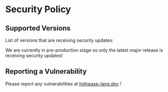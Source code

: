 # Security Policy

## Supported Versions

List of versions that are receiving security updates:

We are currently in pre-production stage so only the latest major release is receiving security updates!

## Reporting a Vulnerability

<!-- TODO: update the email once we have the @wasp.sh email setup -->

Please report any vulnerabilities at hi@wasp-lang.dev !
